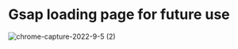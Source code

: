 # Gsap loading page for future use
![chrome-capture-2022-9-5 (2)](https://user-images.githubusercontent.com/105635441/194104220-c0b907ca-8b07-425e-8fd7-1ea2f2656ba9.gif)
